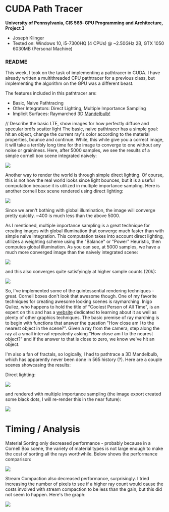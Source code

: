 CUDA Path Tracer
================

**University of Pennsylvania, CIS 565: GPU Programming and Architecture, Project 3**

* Joseph Klinger
* Tested on: Windows 10, i5-7300HQ (4 CPUs) @ ~2.50GHz 2B, GTX 1050 6030MB (Personal Machine)

### README

This week, I took on the task of implementing a pathtracer in CUDA. I have already written a multithreaded CPU pathtracer for a previous class,
but implementing the algorithm on the GPU was a different beast.

The features included in this pathtracer are:
- Basic, Naive Pathtracing
- Other Integrators: Direct Lighting, Multiple Importance Sampling
- Implicit Surfaces: Raymarched 3D [Mandelbulb!](http://www.skytopia.com/project/fractal/mandelbulb.html)

// Describe the basic LTE, show images for how perfectly diffuse and specular brdfs scatter light
The basic, naive pathtracer has a simple goal: hit an object, change the current ray's color according to the material properties, bounce and continue.
While, this while give you a correct image, it will take a terribly long time for the image to converge to one without any noise or graininess. Here, after 5000 samples,
we see the results of a simple cornell box scene integrated naively:

![](img/cornellBox_5000samples_MatchesReference.png)

Another way to render the world is through simple direct lighting. Of course, this is not how the real world looks since light bounces, but it is a useful computation
because it is utilized in multiple importance sampling. Here is another cornell box scene rendered using direct lighting:

![](img/cornellBox_DL_400samp.png)

Since we aren't bothing with global illumination, the image will converge pretty quickly. ~400 is much less than the above 5000.

As I mentioned, multiple importance sampling is a great technique for creating images with global illumination that converge much faster than with simple naive integration.
This computation takes into account direct lighting, utilizes a weighting scheme using the "Balance" or "Power" Heuristic, then computes global illumination. As you can see,
at 5000 samples, we have a much more converged image than the naively integrated scene:

![](img/cornell_MIS_5000samp.png)

and this also converges quite satisfyingly at higher sample counts (20k):

![](img/cornell_MIS_20000samp.png)

So, I've implemented some of the quintessential rendering techniques - great. Cornell boxes don't look that awesome though. One of my favorite techniques for creating
awesome looking scenes is raymarching. Inigo Quilez, who happens to hold the title of "Coolest Person of All Time", is an expert on this and has a [website](http://iquilezles.org/www/) dedicated to learning about
it as well as plenty of other graphics techniques. The basic premise of ray marching is to begin with functions that answer the question "How close am I to the nearest object in the scene?".
Given a ray from the camera, step along the ray at a small interval repeatedly asking "How close am I to the nearest object?" and if the answer to that is close to zero, we know we've
hit an object.

I'm also a fan of fractals, so logically, I had to pathtrace a 3D Mandelbulb, which has apparently never been done in 565 history (?). Here are a couple scenes showcasing the results:

Direct lighting:

![](img/Mandelbulb_3PtLighting_DL_500samp.PNG)

and rendered with multiple importance sampling (the image export created some black dots, I will re-render this in the near future):

![](img/mandelbulb_cornell_MIS5000samp.png)

# Timing / Analysis

Material Sorting only decreased performance - probably because in a Cornell Box scene, the variety
of material types is not large enough to make the cost of sorting all the rays worthwhile. Below shows
the performance comparison:

![](img/matsortgraph.png)

Stream Compaction also decreased performance, surprisingly. I tried increasing the number of pixels to see if a higher
 ray count would cause the costs involved with stream compaction to be less than the gain, but this did not seem to happen.
 Here's the graph:
 

![](img/streamcompgraph.png)
